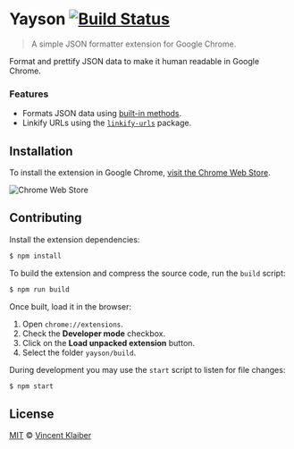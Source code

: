# Yayson [![Build Status](https://badgen.net/travis/vinkla/yayson/master)](https://travis-ci.com/vinkla/yayson)

> A simple JSON formatter extension for Google Chrome.

Format and prettify JSON data to make it human readable in Google Chrome.

### Features

- Formats JSON data using [built-in methods](https://developer.mozilla.org/en-US/docs/Web/JavaScript/Reference/Global_Objects/JSON).
- Linkify URLs using the [`linkify-urls`](https://github.com/sindresorhus/linkify-urls#readme) package.

## Installation

To install the extension in Google Chrome, [visit the Chrome Web Store]().

![Chrome Web Store](https://badgen.net/chrome-web-store/v/icglamneckmpaleiddbpbfmmjahlkcgj)

## Contributing

Install the extension dependencies:

```sh
$ npm install
```

To build the extension and compress the source code, run the `build` script:

```sh
$ npm run build
```

Once built, load it in the browser:

1. Open `chrome://extensions`.
2. Check the **Developer mode** checkbox.
3. Click on the **Load unpacked extension** button.
4. Select the folder `yayson/build`.

During development you may use the `start` script to listen for file changes:

```sh
$ npm start
```

## License

[MIT](LICENSE) © [Vincent Klaiber](https://vinkla.com)
